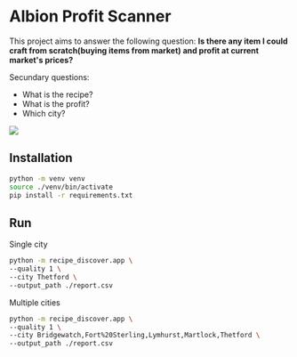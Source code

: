 # Albion Profit Scanner

This project aims to answer the following question:
**Is there any item I could craft from scratch(buying items from market) and profit at current market's prices?**

Secundary questions:
* What is the recipe?
* What is the profit?
* Which city?

![](https://github.com/Tauranis/albion-recipe-discovery/raw/master/images/albion_recipe_discovery.gif)

## Installation

```bash
python -m venv venv
source ./venv/bin/activate
pip install -r requirements.txt
```

## Run


Single city
```bash
python -m recipe_discover.app \
--quality 1 \
--city Thetford \
--output_path ./report.csv
```

Multiple cities
```bash
python -m recipe_discover.app \
--quality 1 \
--city Bridgewatch,Fort%20Sterling,Lymhurst,Martlock,Thetford \
--output_path ./report.csv
```
